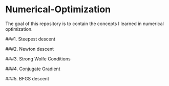 # Numerical-Optimization
The goal of this repository is to contain the concepts I learned in numerical optimization. 

###1. Steepest descent

###2. Newton descent

###3. Strong Wolfe Conditions

###4. Conjugate Gradient

###5. BFGS descent

